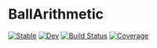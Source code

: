 # BallArithmetic

[![Stable](https://img.shields.io/badge/docs-stable-blue.svg)](https://JuliaBallArithmetic.github.io/BallArithmetic.jl/stable/)
[![Dev](https://img.shields.io/badge/docs-dev-blue.svg)](https://JuliaBallArithmetic.github.io/BallArithmetic.jl/dev/)
[![Build Status](https://github.com/JuliaBallArithmetic/BallArithmetic.jl/actions/workflows/CI.yml/badge.svg?branch=main)](https://github.com/lucaferranti/BallArithmetic.jl/actions/workflows/CI.yml?query=branch%3Amain)
[![Coverage](https://codecov.io/gh/JuliaBallArithmetic/BallArithmetic.jl/branch/main/graph/badge.svg)](https://codecov.io/gh/lucaferranti/BallArithmetic.jl)
